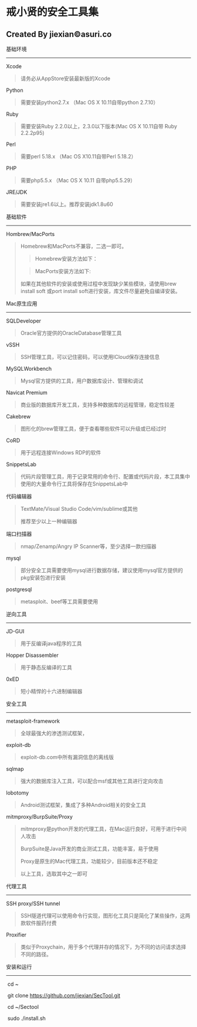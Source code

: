# 戒小贤的安全工具集

## Created By jiexian©asuri.co





基础环境

--------

Xcode

> 请务必从AppStore安装最新版的Xcode

Python

> 需要安装python2.7.x （Mac OS X 10.11自带python 2.7.10）

Ruby

> 需要安装Ruby 2.2.0以上，2.3.0以下版本(Mac OS X 10.11自带 Ruby 2.2.2p95)

Perl

> 需要perl 5.18.x （Mac OS X10.11自带Perl 5.18.2）

PHP

> 需要php5.5.x （Mac OS X 10.11 自带php5.5.29）

JRE/JDK

> 需要安装jre1.6以上。推荐安装jdk1.8u60



基础软件

----

Hombrew/MacPorts

> Homebrew和MacPorts不兼容，二选一即可。
> 
> > Homebrew安装方法如下：
> 
> 
> 
> > MacPorts安装方法如下:
> 
> 如果在其他软件的安装或使用过程中发现缺少某些模块，请使用brew install soft 或port install soft进行安装，库文件尽量避免自编译安装。

Mac原生应用

-----

SQLDeveloper  

> Oracle官方提供的OracleDatabase管理工具

vSSH

> SSH管理工具，可以记住密码，可以使用ICloud保存连接信息

MySQLWorkbench

> Mysql官方提供的工具，用户数据库设计、管理和调试

Navicat Premium

> 商业版的数据库开发工具，支持多种数据库的远程管理，稳定性较差

Cakebrew

> 图形化的brew管理工具，便于查看哪些软件可以升级或已经过时

CoRD

> 用于远程连接Windows RDP的软件 

SnippetsLab

> 代码片段管理工具，用于记录常用的命令行、配置或代码片段，本工具集中使用的大量命令行工具将保存在SnippetsLab中

代码编辑器

> TextMate/Visual Studio Code/vim/sublime或其他
> 
> 推荐至少以上一种编辑器

端口扫描器

> nmap/Zenamp/Angry IP Scanner等，至少选择一款扫描器

mysql

> 部分安全工具需要使用mysql进行数据存储，建议使用mysql官方提供的pkg安装包进行安装

postgresql

> metasploit、beef等工具需要使用

逆向工具

-------

JD-GUI

> 用于反编译java程序的工具

Hopper Disassembler

> 用于静态反编译的工具

0xED

> 短小精悍的十六进制编辑器

安全工具

-----

metasploit-framework

> 全球最强大的渗透测试框架，

exploit-db

> exploit-db.com中所有漏洞信息的离线版

sqlmap

> 强大的数据库注入工具，可以配合msf或其他工具进行定向攻击

lobotomy

> Android测试框架，集成了多种Android相关的安全工具

mitmproxy/BurpSuite/Proxy

> mitmproxy是python开发的代理工具，在Mac运行良好，可用于进行中间人攻击
> 
> BurpSuite是Java开发的商业测试工具，功能丰富，易于使用
> 
> Proxy是原生的Mac代理工具，功能较少，目前版本还不稳定
> 
> 以上工具，选取其中之一即可

代理工具

-----

SSH proxy/SSH tunnel

> SSH隧道代理可以使用命令行实现，图形化工具只是简化了某些操作，这两款软件服药付费

Proxifier

> 类似于Proxychain，用于多个代理并存的情况下，为不同的访问请求选择不同的路径。

安装和运行

-------

​	cd ~

​	git clone https://github.com/jiexian/SecTool.git

​	cd ~/Sectool

​	sudo ./install.sh



